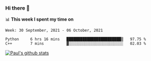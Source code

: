 ### Hi there 👋

📊 **This week I spent my time on**
<!--START_SECTION:waka-->
```text
Week: 30 September, 2021 - 06 October, 2021

Python     6 hrs 16 mins   ████████████████████████▒   97.75 % 
C++        7 mins          ▓░░░░░░░░░░░░░░░░░░░░░░░░   02.03 % 
```
<!--END_SECTION:waka-->


[![Paul's github stats](https://github-readme-stats.vercel.app/api?username=mickeyouyou&theme=dracula&show_icons=true)](https://github.com/anuraghazra/github-readme-stats)
